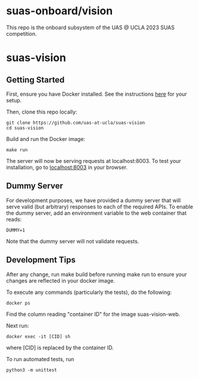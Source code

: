 # suas-onboard/vision
This repo is the onboard subsystem of the UAS @ UCLA 2023 SUAS competition.

# suas-vision

## Getting Started
First, ensure you have Docker installed. See the instructions
[here](https://docs.docker.com/get-docker/) for your setup.

Then, clone this repo locally:

```
git clone https://github.com/uas-at-ucla/suas-vision
cd suas-vision
```

Build and run the Docker image:
```
make run
```
The server will now be serving requests at localhost:8003. To test your
installation, go to [localhost:8003](http://localhost:8003) in your browser.

## Dummy Server
For development purposes, we have provided a dummy server that will serve
valid (but arbitrary) responses to each of the required APIs. To enable the
dummy server, add an environment variable to the web container that reads:
```
DUMMY=1
```

Note that the dummy server will not validate requests.

## Development Tips

After any change, run make build before running make run to ensure your changes
are reflected in your docker image.

To execute any commands (particularly the tests), do the following:

```
docker ps
```

Find the column reading "container ID" for the image suas-vision-web.

Next run:

```
docker exec -it [CID] sh
```

where [CID] is replaced by the container ID.

To run automated tests, run

```
python3 -m unittest
```